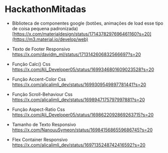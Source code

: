 # HackathonMitadas

- Biblioteca de componentes google (botões, animações de load esse tipo de coisa pequena padronizada)
[https://x.com/materialdesign/status/1714378297696461160?s=20](https://m3.material.io/develop/web)

- Texto de Footer Responsivo
https://x.com/davidm_ml/status/1713142606832566697?s=20

- Função Calc() Css
https://x.com/Ali_Developer05/status/1699346801609023528?s=20

- Função Accent-Color Css
https://x.com/alicalimli_dev/status/1699309549897781441?s=20

- Função Scroll-Behaviour Css
https://x.com/alicalimli_dev/status/1698947175797997881?s=20

- Função Aspect-Ratio Css
https://x.com/Ali_Developer05/status/1698622092869263715?s=20

- Tamanho de Texto Responsivo
https://x.com/NanouuSymeon/status/1698415686559686745?s=20

- Flex Container Responsivo
https://x.com/alicalimli_dev/status/1697135248742416592?s=20
